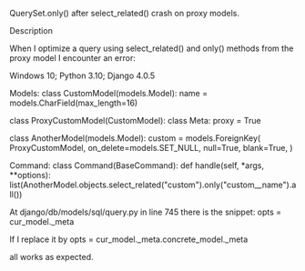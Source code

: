 QuerySet.only() after select_related() crash on proxy models.

Description

When I optimize a query using select_related() and only() methods from the proxy model I encounter an error:

Windows 10; Python 3.10; Django 4.0.5

Models:
class CustomModel(models.Model):
    name = models.CharField(max_length=16)

class ProxyCustomModel(CustomModel):
    class Meta:
        proxy = True

class AnotherModel(models.Model):
    custom = models.ForeignKey(
        ProxyCustomModel,
        on_delete=models.SET_NULL,
        null=True,
        blank=True,
    )

Command:
class Command(BaseCommand):
    def handle(self, *args, **options):
        list(AnotherModel.objects.select_related("custom").only("custom__name").all())

At django/db/models/sql/query.py in line 745 there is the snippet:
opts = cur_model._meta

If I replace it by
opts = cur_model._meta.concrete_model._meta

all works as expected.